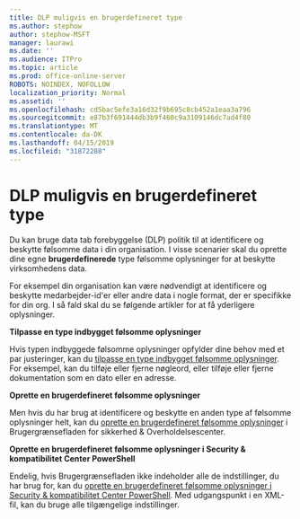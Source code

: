 ```yaml
---
title: DLP muligvis en brugerdefineret type
ms.author: stephow
author: stephow-MSFT
manager: laurawi
ms.date: ''
ms.audience: ITPro
ms.topic: article
ms.prod: office-online-server
ROBOTS: NOINDEX, NOFOLLOW
localization_priority: Normal
ms.assetid: ''
ms.openlocfilehash: cd5bac5efe3a16d32f9b695c8cb452a1eaa3a796
ms.sourcegitcommit: e87b3f691444db3b9f460c9a3109146dc7ad4f80
ms.translationtype: MT
ms.contentlocale: da-DK
ms.lasthandoff: 04/15/2019
ms.locfileid: "31872288"
---
```

# <a name="dlp-might-need-a-custom-type"></a>DLP muligvis en brugerdefineret type

Du kan bruge data tab forebyggelse (DLP) politik til at identificere og beskytte følsomme data i din organisation. I visse scenarier skal du oprette dine egne **brugerdefinerede** type følsomme oplysninger for at beskytte virksomhedens data.

For eksempel din organisation kan være nødvendigt at identificere og beskytte medarbejder-id'er eller andre data i nogle format, der er specifikke for din org. I så fald skal du se følgende artikler for at få yderligere oplysninger. 
  
 **Tilpasse en type indbygget følsomme oplysninger**
  
Hvis typen indbyggede følsomme oplysninger opfylder dine behov med et par justeringer, kan du [tilpasse en type indbygget følsomme oplysninger](https://docs.microsoft.com/en-us/office365/securitycompliance/customize-a-built-in-sensitive-information-type). For eksempel, kan du tilføje eller fjerne nøgleord, eller tilføje eller fjerne dokumentation som en dato eller en adresse.
  
 **Oprette en brugerdefineret følsomme oplysninger**
  
Men hvis du har brug at identificere og beskytte en anden type af følsomme oplysninger helt, kan du [oprette en brugerdefineret følsomme oplysninger](https://docs.microsoft.com/en-us/office365/securitycompliance/create-a-custom-sensitive-information-type) i Brugergrænsefladen for sikkerhed & Overholdelsescenter. 
  
**Oprette en brugerdefineret følsomme oplysninger i Security & kompatibilitet Center PowerShell**

Endelig, hvis Brugergrænsefladen ikke indeholder alle de indstillinger, du har brug for, kan du [oprette en brugerdefineret følsomme oplysninger i Security & kompatibilitet Center PowerShell](https://docs.microsoft.com/en-us/office365/securitycompliance/create-a-custom-sensitive-information-type-in-scc-powershell). Med udgangspunkt i en XML-fil, kan du bruge alle tilgængelige indstillinger.

    
